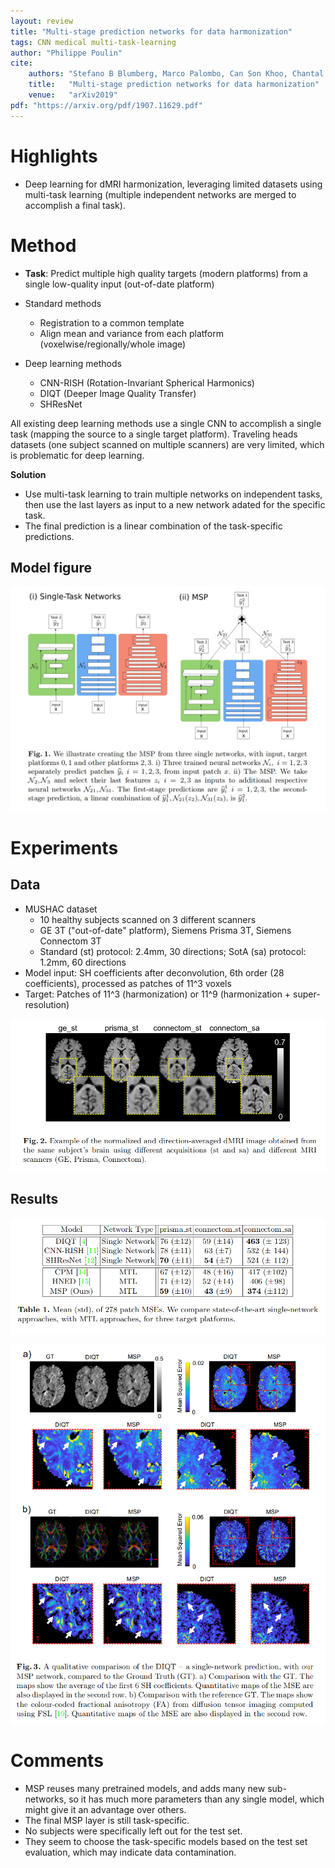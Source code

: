 ```yaml
---
layout: review
title: "Multi-stage prediction networks for data harmonization"
tags: CNN medical multi-task-learning
author: "Philippe Poulin"
cite:
    authors: "Stefano B Blumberg, Marco Palombo, Can Son Khoo, Chantal MW Tax, Ryutaro Tanno, Daniel C Alexander"
    title:   "Multi-stage prediction networks for data harmonization"
    venue:   "arXiv2019"
pdf: "https://arxiv.org/pdf/1907.11629.pdf"
---
```



# Highlights

- Deep learning for dMRI harmonization, leveraging limited datasets using multi-task learning (multiple independent networks are merged to accomplish a final task).

# Method

- **Task**: Predict multiple high quality targets (modern platforms) from a single low-quality input (out-of-date platform)

- Standard methods
	- Registration to a common template
	- Align mean and variance from each platform (voxelwise/regionally/whole image)
- Deep learning methods
	- CNN-RISH (Rotation-Invariant Spherical Harmonics)
	- DIQT (Deeper Image Quality Transfer)
	- SHResNet

All existing deep learning methods use a single CNN to accomplish a single task (mapping the source to a single target platform).
Traveling heads datasets (one subject scanned on multiple scanners) are very limited, which is problematic for deep learning.

**Solution** 
- Use multi-task learning to train multiple networks on independent tasks, then use the last layers as input to a new network adated for the specific task.
- The final prediction is a linear combination of the task-specific predictions.


## Model figure

![](/article/images/multi-stage-harmonization/figure1.png)



# Experiments

## Data

- MUSHAC dataset
	- 10 healthy subjects scanned on 3 different scanners
	- GE 3T ("out-of-date" platform), Siemens Prisma 3T, Siemens Connectom 3T
	- Standard (st) protocol: 2.4mm, 30 directions; SotA (sa) protocol: 1.2mm, 60 directions
- Model input: SH coefficients after deconvolution, 6th order (28 coefficients), processed as patches of 11^3 voxels
- Target: Patches of 11^3 (harmonization) or 11^9 (harmonization + super-resolution)



![](/article/images/multi-stage-harmonization/figure2.png)

## Results


![](/article/images/multi-stage-harmonization/table1.png)

![](/article/images/multi-stage-harmonization/figure3.png)


# Comments

- MSP reuses many pretrained models, and adds many new sub-networks, so it has much more parameters than any single model, which might give it an advantage over others.
- The final MSP layer is still task-specific.
- No subjects were specifically left out for the test set.
- They seem to choose the task-specific models based on the test set evaluation, which may indicate data contamination.